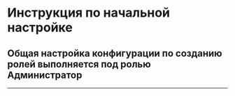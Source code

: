 #  Инструкция по начальной настройке
##  Общая настройка конфигурации по созданию ролей выполняется под ролью Администратор
***
